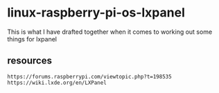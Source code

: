 # linux-raspberry-pi-os-lxpanel

This is what I have drafted together when it comes to working out some things for lxpanel

## resources

```
https://forums.raspberrypi.com/viewtopic.php?t=198535
https://wiki.lxde.org/en/LXPanel
```